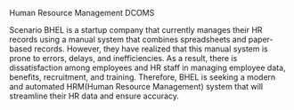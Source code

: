 Human Resource Management DCOMS

Scenario
BHEL is a startup company that currently manages their HR records using a manual system that
combines spreadsheets and paper-based records. However, they have realized that this manual
system is prone to errors, delays, and inefficiencies. As a result, there is dissatisfaction among
employees and HR staff in managing employee data, benefits, recruitment, and training. Therefore,
BHEL is seeking a modern and automated HRM(Human Resource Management) system that will
streamline their HR data and ensure accuracy.
